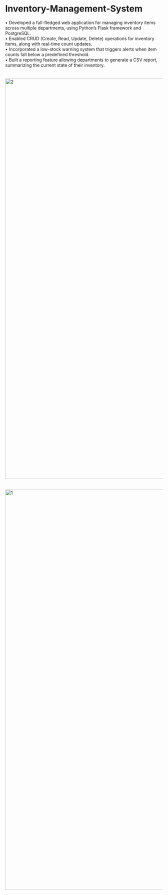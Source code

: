 # Inventory-Management-System
• Developed a full-fledged web application for managing inventory items across multiple departments, using Python’s Flask framework and PostgreSQL.
<br>
• Enabled CRUD (Create, Read, Update, Delete) operations for inventory items, along with real-time count updates.
<br>
• Incorporated a low-stock warning system that triggers alerts when item counts fall below a predefined threshold.
<br>
• Built a reporting feature allowing departments to generate a CSV report, summarizing the current state of their inventory.
<br><br><br>
<img width="1280" alt="2" src="https://github.com/malem-tech/Inventory-Management-System/assets/79741648/46511bbf-6b1e-4ae4-8242-f97d10139bac">
<br><br><br>
<img width="1280" alt="1" src="https://github.com/malem-tech/Inventory-Management-System/assets/79741648/718b0ff1-e2ec-439f-af21-576ef10f14c1">

